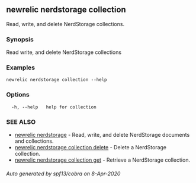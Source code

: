 ## newrelic nerdstorage collection

Read, write, and delete NerdStorage collections.

### Synopsis

Read write, and delete NerdStorage collections

### Examples

```
newrelic nerdstorage collection --help
```

### Options

```
  -h, --help   help for collection
```

### SEE ALSO

* [newrelic nerdstorage](newrelic_nerdstorage.md)	 - Read, write, and delete NerdStorage documents and collections.
* [newrelic nerdstorage collection delete](newrelic_nerdstorage_collection_delete.md)	 - Delete a NerdStorage collection.
* [newrelic nerdstorage collection get](newrelic_nerdstorage_collection_get.md)	 - Retrieve a NerdStorage collection.

###### Auto generated by spf13/cobra on 8-Apr-2020
